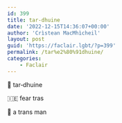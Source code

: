 ```yaml
---
id: 399
title: tar‑dhuine
date: '2022-12-15T14:36:07+00:00'
author: 'Crìstean MacMhìcheil'
layout: post
guid: 'https://faclair.lgbt/?p=399'
permalink: /tar%e2%80%91dhuine/
categories:
    - Faclair
---
```


&#x1f3f4;&#xe0067;&#xe0062;&#xe0073;&#xe0063;&#xe0074;&#xe007f; tar‑dhuine

&#x1f1ee;&#x1f1ea; fear tras

&#x1f3f4;&#xe0067;&#xe0062;&#xe0065;&#xe006e;&#xe0067;&#xe007f; a trans man